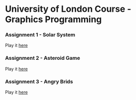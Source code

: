 # University of London Course - Graphics Programming

### Assignment 1 - Solar System

Play it [here](https://anjansse.github.io/UoL-GP/assignment1/solarSystemTEMPLATE/index.html)

### Assignment 2 - Asteroid Game

Play it [here](https://anjansse.github.io/UoL-GP/assignment2/asteroidGameClone-Template/index.html)

### Assignment 3 - Angry Brids

Play it [here](https://anjansse.github.io/UoL-GP/assignment3/angryBirdClone-TEMPLATE/index.html)
